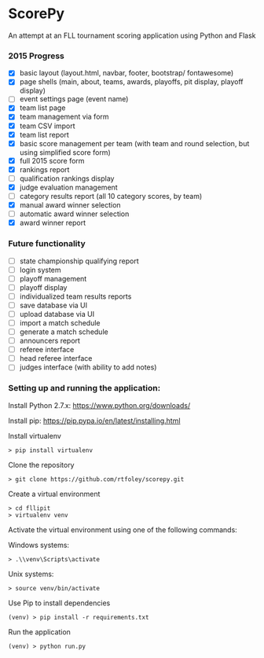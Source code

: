 # ScorePy
An attempt at an FLL tournament scoring application using Python and Flask

### 2015 Progress
- [x] basic layout (layout.html, navbar, footer, bootstrap/ fontawesome)
- [x] page shells (main, about, teams, awards, playoffs, pit display, playoff display)
- [ ] event settings page (event name)
- [x] team list page
- [x] team management via form
- [x] team CSV import
- [x] team list report
- [x] basic score management per team (with team and round selection, but using simplified score form)
- [x] full 2015 score form
- [x] rankings report
- [ ] qualification rankings display
- [x] judge evaluation management
- [ ] category results report (all 10 category scores, by team)
- [x] manual award winner selection
- [ ] automatic award winner selection
- [x] award winner report

### Future functionality
- [ ] state championship qualifying report
- [ ] login system
- [ ] playoff management
- [ ] playoff display
- [ ] individualized team results reports
- [ ] save database via UI
- [ ] upload database via UI
- [ ] import a match schedule
- [ ] generate a match schedule
- [ ] announcers report
- [ ] referee interface
- [ ] head referee interface
- [ ] judges interface (with ability to add notes)

### Setting up and running the application:
Install Python 2.7.x: https://www.python.org/downloads/

Install pip: https://pip.pypa.io/en/latest/installing.html

Install virtualenv
```text
> pip install virtualenv
```

Clone the repository
```text
> git clone https://github.com/rtfoley/scorepy.git
```

Create a virtual environment
```text
> cd fllipit
> virtualenv venv
```
Activate the virtual environment using one of the following commands:

Windows systems:
```text
> .\\venv\Scripts\activate
```

Unix systems:
```text
> source venv/bin/activate
```

Use Pip to install dependencies
```text
(venv) > pip install -r requirements.txt
```

Run the application
```text
(venv) > python run.py
```
